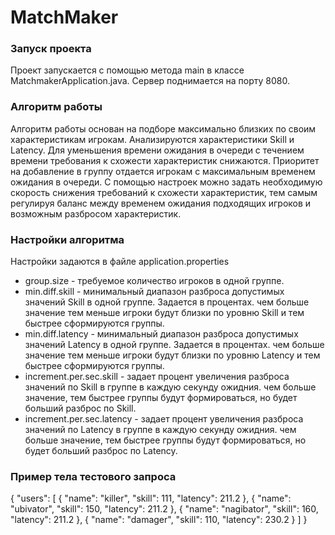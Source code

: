 # MatchMaker

### Запуск проекта
Проект запускается с помощью метода main в классе MatchmakerApplication.java. 
Сервер поднимается на порту 8080.

### Алгоритм работы
Алгоритм работы основан на подборе максимально близких по своим характеристикам игрокам.
Анализируются характеристики Skill и Latency. Для уменьшения времени ожидания в очереди с течением
времени требования к схожести характеристик снижаются. Приоритет на добавление в группу отдается игрокам с 
максимальным временем ожидания в очереди.
С помощью настроек можно задать необходимую скорость снижения требований к схожести характеристик, 
тем самым регулируя баланс между временем ожидания подходящих игроков и возможным разбросом характеристик.

### Настройки алгоритма
Настройки задаются в файле application.properties
* group.size - требуемое количество игроков в одной группе.
* min.diff.skill - минимальный диапазон разброса допустимых значений Skill в одной группе. Задается в процентах. 
чем больше значение тем меньше игроки будут близки по уровню Skill и тем быстрее сформируются группы.
* min.diff.latency - минимальный диапазон разброса допустимых значений Latency в одной группе. Задается в процентах. 
чем больше значение тем меньше игроки будут близки по уровню Latency и тем быстрее сформируются группы.
* increment.per.sec.skill - задает процент увеличения разброса значений по Skill в группе в каждую секунду ожидния.
чем больше значение, тем быстрее группы будут формироваться, но будет больший разброс по Skill. 
* increment.per.sec.latency - задает процент увеличения разброса значений по Latency в группе в каждую секунду ожидния.
чем больше значение, тем быстрее группы будут формироваться, но будет больший разброс по Latency. 

### Пример тела тестового запроса
{
    "users": [
        {
            "name": "killer",
            "skill": 111,
            "latency": 211.2
        },
        {
            "name": "ubivator",
            "skill": 150,
            "latency": 211.2
        },
        {
            "name": "nagibator",
            "skill": 160,
            "latency": 211.2
        },
        {
            "name": "damager",
            "skill": 110,
            "latency": 230.2
        }
    ]
}
